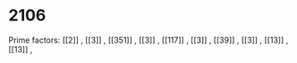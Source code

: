 # 2106

Prime factors: [[2]] , [[3]] , [[351]] , [[3]] , [[117]] , [[3]] , [[39]] , [[3]] , [[13]] , [[13]] , 